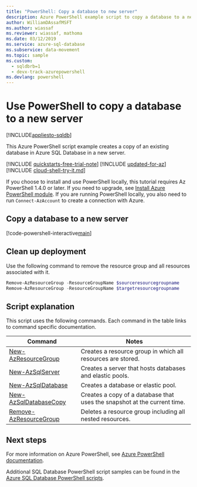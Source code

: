 ```yaml
---
title: "PowerShell: Copy a database to new server"
description: Azure PowerShell example script to copy a database to a new server
author: WilliamDAssafMSFT
ms.author: wiassaf
ms.reviewer: wiassaf, mathoma
ms.date: 03/12/2019
ms.service: azure-sql-database
ms.subservice: data-movement
ms.topic: sample
ms.custom:
  - sqldbrb=1
  - devx-track-azurepowershell
ms.devlang: powershell
---
```

# Use PowerShell to copy a database to a new server
[!INCLUDE[appliesto-sqldb](../../includes/appliesto-sqldb.md)]

This Azure PowerShell script example creates a copy of an existing database in Azure SQL Database in a new server.

[!INCLUDE [quickstarts-free-trial-note](../../includes/quickstarts-free-trial-note.md)]
[!INCLUDE [updated-for-az](../../includes/updated-for-az.md)]
[!INCLUDE [cloud-shell-try-it.md](../../includes/cloud-shell-try-it.md)]

If you choose to install and use PowerShell locally, this tutorial requires Az PowerShell 1.4.0 or later. If you need to upgrade, see [Install Azure PowerShell module](/powershell/azure/install-az-ps). If you are running PowerShell locally, you also need to run `Connect-AzAccount` to create a connection with Azure.

## Copy a database to a new server

[!code-powershell-interactive[main](~/../powershell_scripts/sql-database/copy-database-to-new-server/copy-database-to-new-server.ps1?highlight=20-23 "Copy database to new server")]

## Clean up deployment

Use the following command to remove  the resource group and all resources associated with it.

```powershell
Remove-AzResourceGroup -ResourceGroupName $sourceresourcegroupname
Remove-AzResourceGroup -ResourceGroupName $targetresourcegroupname
```

## Script explanation

This script uses the following commands. Each command in the table links to command specific documentation.

| Command | Notes |
|---|---|
| [New-AzResourceGroup](/powershell/module/az.resources/new-azresourcegroup) | Creates a resource group in which all resources are stored. |
| [New-AzSqlServer](/powershell/module/az.sql/new-azsqlserver) | Creates a server that hosts databases and elastic pools. |
| [New-AzSqlDatabase](/powershell/module/az.sql/new-azsqldatabase) | Creates a database or elastic pool. |
| [New-AzSqlDatabaseCopy](/powershell/module/az.sql/new-azsqldatabasecopy) | Creates a copy of a database that uses the snapshot at the current time. |
| [Remove-AzResourceGroup](/powershell/module/az.resources/remove-azresourcegroup) | Deletes a resource group including all nested resources. |


## Next steps

For more information on Azure PowerShell, see [Azure PowerShell documentation](/powershell/azure/).

Additional SQL Database PowerShell script samples can be found in the [Azure SQL Database PowerShell scripts](../powershell-script-content-guide.md).
